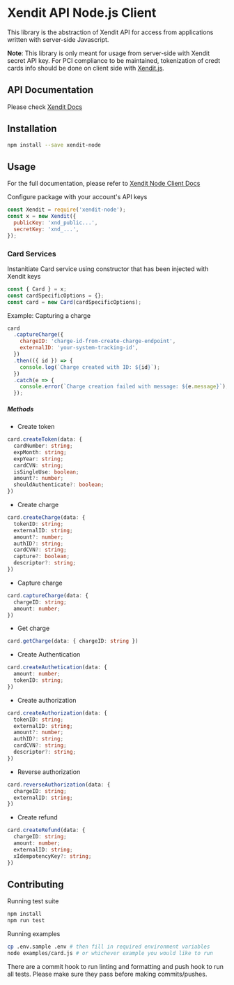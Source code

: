 # Xendit API Node.js Client

This library is the abstraction of Xendit API for access from applications written with server-side Javascript.

**Note**: This library is only meant for usage from server-side with Xendit secret API key.
For PCI compliance to be maintained, tokenization of credt cards info should be done on client side with [Xendit.js](https://docs.xendit.co/en/cards-tokenization.html/).

## API Documentation

Please check [Xendit Docs](https://docs.xendit.co/en/index.html)

## Installation

```bash
npm install --save xendit-node
```

## Usage

For the full documentation, please refer to [Xendit Node Client Docs](https://docs.xendit.co/en/libraries/xendit-node)

Configure package with your account's API keys

```js
const Xendit = require('xendit-node');
const x = new Xendit({
  publicKey: 'xnd_public...',
  secretKey: 'xnd_...',
});
```

### Card Services

Instanitiate Card service using constructor that has been injected with Xendit keys

```js
const { Card } = x;
const cardSpecificOptions = {};
const card = new Card(cardSpecificOptions);
```

Example: Capturing a charge

```js
card
  .captureCharge({
    chargeID: 'charge-id-from-create-charge-endpoint',
    externalID: 'your-system-tracking-id',
  })
  .then(({ id }) => {
    console.log(`Charge created with ID: ${id}`);
  })
  .catch(e => {
    console.error(`Charge creation failed with message: ${e.message}`);
  });
```

##### Methods

- Create token

```ts
card.createToken(data: {
  cardNumber: string;
  expMonth: string;
  expYear: string;
  cardCVN: string;
  isSingleUse: boolean;
  amount?: number;
  shouldAuthenticate?: boolean;
})
```

- Create charge

```ts
card.createCharge(data: {
  tokenID: string;
  externalID: string;
  amount?: number;
  authID?: string;
  cardCVN?: string;
  capture?: boolean;
  descriptor?: string;
})
```

- Capture charge

```ts
card.captureCharge(data: {
  chargeID: string;
  amount: number;
})
```

- Get charge

```ts
card.getCharge(data: { chargeID: string })
```

- Create Authentication

```ts
card.createAuthetication(data: {
  amount: number;
  tokenID: string;
})
```

- Create authorization

```ts
card.createAuthorization(data: {
  tokenID: string;
  externalID: string;
  amount?: number;
  authID?: string;
  cardCVN?: string;
  descriptor?: string;
})
```

- Reverse authorization

```ts
card.reverseAuthorization(data: {
  chargeID: string;
  externalID: string;
})
```

- Create refund

```ts
card.createRefund(data: {
  chargeID: string;
  amount: number;
  externalID: string;
  xIdempotencyKey?: string;
})
```

## Contributing

Running test suite

```bash
npm install
npm run test
```

Running examples

```bash
cp .env.sample .env # then fill in required environment variables
node examples/card.js # or whichever example you would like to run
```

There are a commit hook to run linting and formatting and push hook to run all tests.
Please make sure they pass before making commits/pushes.
